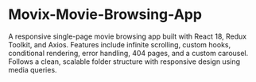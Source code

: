 # Movix-Movie-Browsing-App
A responsive single-page movie browsing app built with React 18, Redux Toolkit, and Axios. Features include infinite scrolling, custom hooks, conditional rendering, error handling, 404 pages, and a custom carousel. Follows a clean, scalable folder structure with responsive design using media queries.
